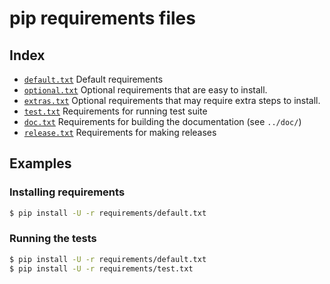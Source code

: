 # pip requirements files

## Index

- [`default.txt`](default.txt)
  Default requirements
- [`optional.txt`](optional.txt)
  Optional requirements that are easy to install.
- [`extras.txt`](extras.txt)
  Optional requirements that may require extra steps to install.
- [`test.txt`](test.txt)
  Requirements for running test suite
- [`doc.txt`](doc.txt)
  Requirements for building the documentation (see `../doc/`)
- [`release.txt`](release.txt)
  Requirements for making releases

## Examples

### Installing requirements

```bash
$ pip install -U -r requirements/default.txt
```

### Running the tests

```bash
$ pip install -U -r requirements/default.txt
$ pip install -U -r requirements/test.txt
```
